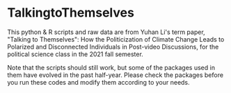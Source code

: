 # TalkingtoThemselves
This python & R scripts and raw data are from Yuhan Li's term paper, "Talking to Themselves": How the Politicization of Climate Change Leads to Polarized and Disconnected Individuals in Post-video Discussions, for the political science class in the 2021 fall semester.

Note that the scripts should still work, but some of the packages used in them have evolved in the past half-year. Please check the packages before you run these codes and modify them according to your needs.
